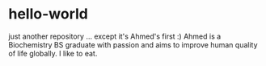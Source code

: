 # hello-world

just another repository ... except it's Ahmed's first :)
Ahmed is a Biochemistry BS graduate with passion and aims to improve human quality of life globally.
I like to eat.
